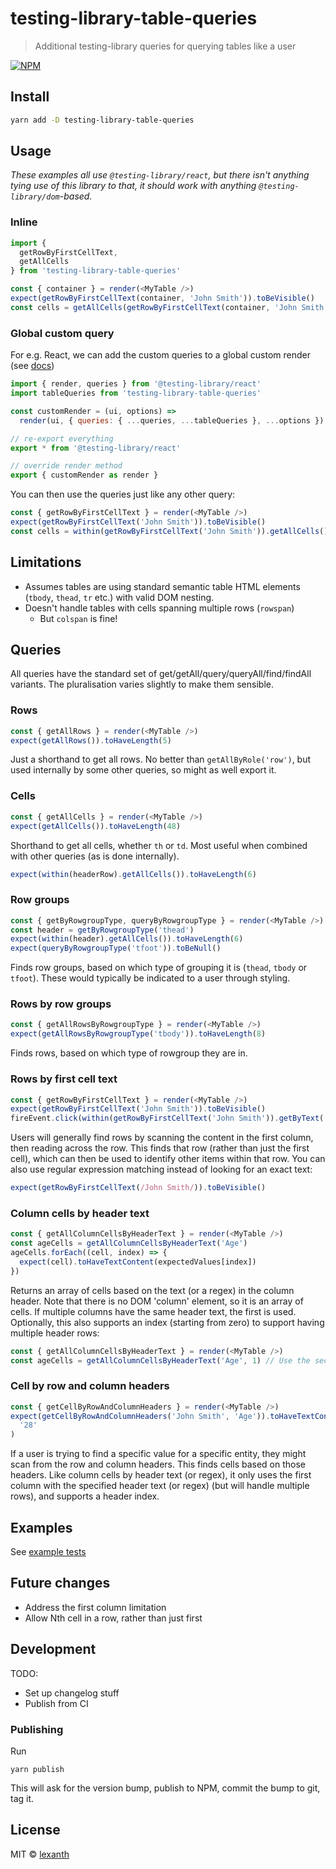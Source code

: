 # testing-library-table-queries

> Additional testing-library queries for querying tables like a user

[![NPM](https://img.shields.io/npm/v/testing-library-table-queries.svg)](https://www.npmjs.com/package/testing-library-table-queries)

## Install

```bash
yarn add -D testing-library-table-queries
```

## Usage

_These examples all use `@testing-library/react`, but there isn't anything tying use of this library to that, it should work with anything `@testing-library/dom`-based._

### Inline

```js
import {
  getRowByFirstCellText,
  getAllCells
} from 'testing-library-table-queries'

const { container } = render(<MyTable />)
expect(getRowByFirstCellText(container, 'John Smith')).toBeVisible()
const cells = getAllCells(getRowByFirstCellText(container, 'John Smith'))
```

### Global custom query

For e.g. React, we can add the custom queries to a global custom render (see [docs](https://testing-library.com/docs/react-testing-library/setup#add-custom-queries))

```js
import { render, queries } from '@testing-library/react'
import tableQueries from 'testing-library-table-queries'

const customRender = (ui, options) =>
  render(ui, { queries: { ...queries, ...tableQueries }, ...options })

// re-export everything
export * from '@testing-library/react'

// override render method
export { customRender as render }
```

You can then use the queries just like any other query:

```js
const { getRowByFirstCellText } = render(<MyTable />)
expect(getRowByFirstCellText('John Smith')).toBeVisible()
const cells = within(getRowByFirstCellText('John Smith')).getAllCells()
```

## Limitations

- Assumes tables are using standard semantic table HTML elements (`tbody`, `thead`, `tr` etc.) with valid DOM nesting.
- Doesn't handle tables with cells spanning multiple rows (`rowspan`)
  - But `colspan` is fine!

## Queries

All queries have the standard set of get/getAll/query/queryAll/find/findAll variants. The pluralisation varies slightly to make them sensible.

### Rows

```js
const { getAllRows } = render(<MyTable />)
expect(getAllRows()).toHaveLength(5)
```

Just a shorthand to get all rows. No better than `getAllByRole('row')`, but used internally by some other queries, so might as well export it.

### Cells

```js
const { getAllCells } = render(<MyTable />)
expect(getAllCells()).toHaveLength(48)
```

Shorthand to get all cells, whether `th` or `td`. Most useful when combined with other queries (as is done internally).

```js
expect(within(headerRow).getAllCells()).toHaveLength(6)
```

### Row groups

```js
const { getByRowgroupType, queryByRowgroupType } = render(<MyTable />)
const header = getByRowgroupType('thead')
expect(within(header).getAllCells()).toHaveLength(6)
expect(queryByRowgroupType('tfoot')).toBeNull()
```

Finds row groups, based on which type of grouping it is (`thead`, `tbody` or `tfoot`). These would typically be indicated to a user through styling.

### Rows by row groups

```js
const { getAllRowsByRowgroupType } = render(<MyTable />)
expect(getAllRowsByRowgroupType('tbody')).toHaveLength(8)
```

Finds rows, based on which type of rowgroup they are in.

### Rows by first cell text

```js
const { getRowByFirstCellText } = render(<MyTable />)
expect(getRowByFirstCellText('John Smith')).toBeVisible()
fireEvent.click(within(getRowByFirstCellText('John Smith')).getByText('Delete'))
```

Users will generally find rows by scanning the content in the first column, then reading across the row. This finds that row (rather than just the first cell), which can then be used to identify other items within that row. You can also use regular expression matching instead of looking for an exact text:

```js
expect(getRowByFirstCellText(/John Smith/)).toBeVisible()
```

### Column cells by header text

```js
const { getAllColumnCellsByHeaderText } = render(<MyTable />)
const ageCells = getAllColumnCellsByHeaderText('Age')
ageCells.forEach((cell, index) => {
  expect(cell).toHaveTextContent(expectedValues[index])
})
```

Returns an array of cells based on the text (or a regex) in the column header. Note that there is no DOM 'column' element, so it is an array of cells. If multiple columns have the same header text, the first is used. Optionally, this also supports an index (starting from zero) to support having multiple header rows:

```js
const { getAllColumnCellsByHeaderText } = render(<MyTable />)
const ageCells = getAllColumnCellsByHeaderText('Age', 1) // Use the second header row, rather than the first
```

### Cell by row and column headers

```js
const { getCellByRowAndColumnHeaders } = render(<MyTable />)
expect(getCellByRowAndColumnHeaders('John Smith', 'Age')).toHaveTextContent(
  '28'
)
```

If a user is trying to find a specific value for a specific entity, they might scan from the row and column headers. This finds cells based on those headers. Like column cells by header text (or regex), it only uses the first column with the specified header text (or regex) (but will handle multiple rows), and supports a header index.

## Examples

See [example tests](./example/src/SimpleTable.test.js)

## Future changes

- Address the first column limitation
- Allow Nth cell in a row, rather than just first

## Development

TODO:

- Set up changelog stuff
- Publish from CI

### Publishing

Run

```
yarn publish
```

This will ask for the version bump, publish to NPM, commit the bump to git, tag it.

## License

MIT © [lexanth](https://github.com/lexanth)
